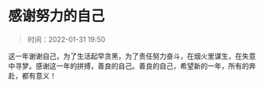 # 感谢努力的自己

> 时间：2022-01-31 19:50

这一年谢谢自己，为了生活起早贪黑，为了责任努力奋斗，在烟火里谋生，在失意中寻梦。感谢这一年的拼搏，善良的自己。善良的自己，希望新的一年，所有的奔赴，都有意义！
